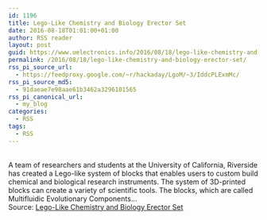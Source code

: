 ```yaml
---
id: 1196
title: Lego-Like Chemistry and Biology Erector Set
date: 2016-08-18T01:01:00+01:00
author: RSS reader
layout: post
guid: https://www.uelectronics.info/2016/08/18/lego-like-chemistry-and-biology-erector-set/
permalink: /2016/08/18/lego-like-chemistry-and-biology-erector-set/
rss_pi_source_url:
  - https://feedproxy.google.com/~r/hackaday/LgoM/~3/IddcPLExmMc/
rss_pi_source_md5:
  - 91daeae7e98aae61b3462a3296101565
rss_pi_canonical_url:
  - my_blog
categories:
  - RSS
tags:
  - RSS
---
```

&#013;  
A team of researchers and students at the University of California, Riverside has created a Lego-like system of blocks that enables users to custom build chemical and biological research instruments. The system of 3D-printed blocks can create a variety of scientific tools. The blocks, which are called Multifluidic Evolutionary Components…&#013;  
Source: <a href="https://feedproxy.google.com/~r/hackaday/LgoM/~3/IddcPLExmMc/" target="_blank">Lego-Like Chemistry and Biology Erector Set</a>